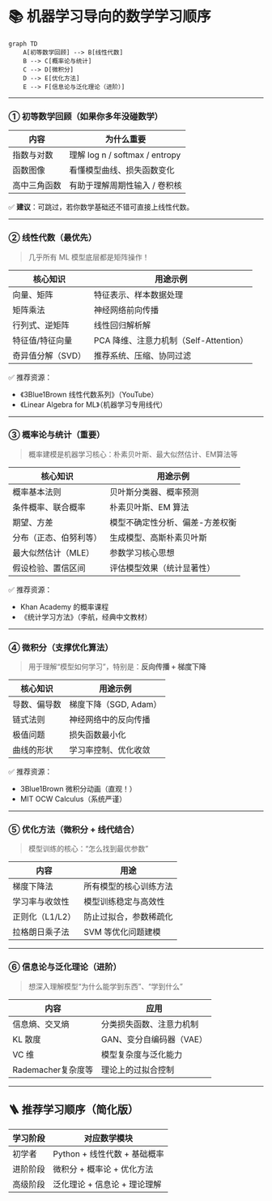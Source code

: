 # 📚 机器学习导向的数学学习顺序

```mermaid
graph TD
    A[初等数学回顾] --> B[线性代数]
    B --> C[概率论与统计]
    C --> D[微积分]
    D --> E[优化方法]
    E --> F[信息论与泛化理论（进阶）]
```

---

### ① **初等数学回顾**（如果你多年没碰数学）

| 内容       | 为什么重要             |
|------------|------------------------|
| 指数与对数 | 理解 log n / softmax / entropy |
| 函数图像    | 看懂模型曲线、损失函数变化      |
| 高中三角函数 | 有助于理解周期性输入 / 卷积核    |

✅ **建议**：可跳过，若你数学基础还不错可直接上线性代数。

---

### ② **线性代数（最优先）**

> 几乎所有 ML 模型底层都是矩阵操作！

| 核心知识     | 用途示例                           |
|--------------|------------------------------------|
| 向量、矩阵    | 特征表示、样本数据处理                 |
| 矩阵乘法      | 神经网络前向传播                       |
| 行列式、逆矩阵 | 线性回归解析解                       |
| 特征值/特征向量| PCA 降维、注意力机制（Self-Attention）  |
| 奇异值分解（SVD）| 推荐系统、压缩、协同过滤                |

✅ 推荐资源：  
- 《3Blue1Brown 线性代数系列》（YouTube）  
- 《Linear Algebra for ML》（机器学习专用线代）

---

### ③ **概率论与统计（重要）**

> 概率建模是机器学习核心：朴素贝叶斯、最大似然估计、EM算法等

| 核心知识           | 用途示例                              |
|--------------------|---------------------------------------|
| 概率基本法则         | 贝叶斯分类器、概率预测                     |
| 条件概率、联合概率     | 朴素贝叶斯、EM 算法                     |
| 期望、方差           | 模型不确定性分析、偏差-方差权衡            |
| 分布（正态、伯努利等） | 生成模型、高斯朴素贝叶斯                   |
| 最大似然估计（MLE）   | 参数学习核心思想                         |
| 假设检验、置信区间     | 评估模型效果（统计显著性）                 |

✅ 推荐资源：  
- Khan Academy 的概率课程  
- 《统计学习方法》（李航，经典中文教材）

---

### ④ **微积分（支撑优化算法）**

> 用于理解“模型如何学习”，特别是：**反向传播 + 梯度下降**

| 核心知识     | 用途示例                           |
|--------------|------------------------------------|
| 导数、偏导数  | 梯度下降（SGD, Adam）               |
| 链式法则      | 神经网络中的反向传播                 |
| 极值问题      | 损失函数最小化                       |
| 曲线的形状    | 学习率控制、优化收敛                  |

✅ 推荐资源：
- 3Blue1Brown 微积分动画（直观！）
- MIT OCW Calculus（系统严谨）

---

### ⑤ **优化方法（微积分 + 线代结合）**

> 模型训练的核心：“怎么找到最优参数”

| 内容         | 用途             |
|--------------|------------------|
| 梯度下降法      | 所有模型的核心训练方法    |
| 学习率与收敛性    | 模型训练稳定与高效性      |
| 正则化（L1/L2） | 防止过拟合，参数稀疏化     |
| 拉格朗日乘子法   | SVM 等优化问题建模        |

---

### ⑥ **信息论与泛化理论（进阶）**

> 想深入理解模型“为什么能学到东西”、“学到什么”

| 内容               | 应用                     |
|--------------------|--------------------------|
| 信息熵、交叉熵       | 分类损失函数、注意力机制      |
| KL 散度             | GAN、变分自编码器（VAE） |
| VC 维               | 模型复杂度与泛化能力        |
| Rademacher复杂度等 | 理论上的过拟合控制         |

---

## 🪜 推荐学习顺序（简化版）

| 学习阶段     | 对应数学模块                     |
|--------------|----------------------------------|
| 初学者       | Python + 线性代数 + 基础概率           |
| 进阶阶段     | 微积分 + 概率论 + 优化方法           |
| 高级阶段     | 泛化理论 + 信息论 + 理论理解          |